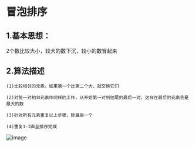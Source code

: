 # 冒泡排序

## 1.基本思想：

2个数比较大小，较大的数下沉，较小的数冒起来

## 2.算法描述

	(1)比较相邻的元素。如果第一个比第二个大，就交换它们

	(2)对每一对相邻元素作同样的工作，从开始第一对到结尾的最后一对，这样在最后的元素会是最大的数

	(3)针对所有元素重复以上步骤，除最后一个
	
	(4)重复1-3直至排序完成
	
![image](https://github.com/williamzhang11/fastAlgorithm/blob/master/src/main/java/com/xiu/fastTech/bubblesort/image/bubblesort.gif)














